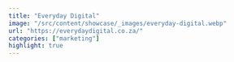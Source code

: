 ```yaml
---
title: "Everyday Digital"
image: "/src/content/showcase/_images/everyday-digital.webp"
url: "https://everydaydigital.co.za/"
categories: ["marketing"]
highlight: true
---
```

